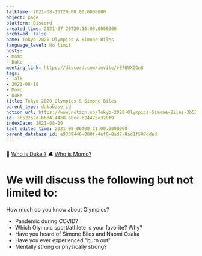 ```yaml
---
talktime: 2021-08-10T20:00:00.0000000
object: page
platform: Discord
created_time: 2021-07-20T20:16:00.0000000
archived: false
name: Tokyo 2020 Olympics & Simone Biles
language_level: No limit
hosts:
- Momo
- Duke
meeting_link: https://discord.com/invite/vE7QUXGDnS
tags:
- Talk
- 2021-08-10
- Momo
- Duke
title: Tokyo 2020 Olympics & Simone Biles
parent_type: database_id
notion_url: https://www.notion.so/Tokyo-2020-Olympics-Simone-Biles-3b52252db6d444b8a8cc624475a328f9
id: 3b52252d-b6d4-44b8-a8cc-624475a328f9
indexDate: 2021-08-10
last_edited_time: 2021-08-06T00:21:00.0000000
parent_database_id: e9339446-880f-4ef0-8ad7-8ad1f507dded
---
```



👑   [Who is Duke ?](/e0958ccc596f4efea798c99507f0f16e) 
⛸️  [Who is Momo?](/23f0f26c7f1547c0b08477c0c6f1f461) 

# We will discuss the following but not limited to:
How much do you know about Olympics?
   - Pandemic during COVID?
   - Which Olympic sport/athlete is your favorite? Why?
   - Have you heard of Simone Biles and Naomi Osaka
   - Have you ever experienced "burn out"
   - Mentally strong or physically strong?




